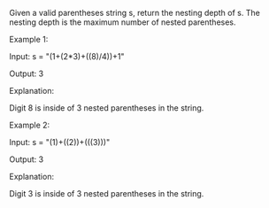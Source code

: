 Given a valid parentheses string s, return the nesting depth of s. The nesting depth is the maximum number of nested parentheses.

Example 1:

Input: s = "(1+(2\*3)+((8)/4))+1"

Output: 3

Explanation:

Digit 8 is inside of 3 nested parentheses in the string.

Example 2:

Input: s = "(1)+((2))+(((3)))"

Output: 3

Explanation:

Digit 3 is inside of 3 nested parentheses in the string.

